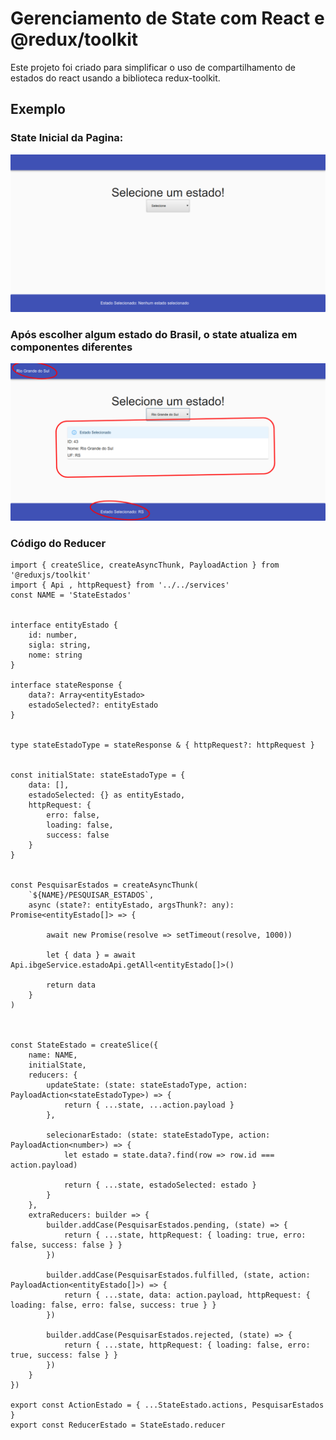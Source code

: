 # Gerenciamento de State com React e @redux/toolkit

Este projeto foi criado para simplificar o uso de compartilhamento de estados do react usando a biblioteca redux-toolkit.

## Exemplo


### State Inicial da Pagina:

![Image of Estado Inicial Pagina](/assets/estado-inicial.png)





### Após escolher algum estado do Brasil, o state atualiza em componentes diferentes

![Image of Estado Change Pagina](/assets/estado-change.png)







### Código do Reducer

```
import { createSlice, createAsyncThunk, PayloadAction } from '@reduxjs/toolkit'
import { Api , httpRequest} from '../../services'
const NAME = 'StateEstados'


interface entityEstado {
    id: number,
    sigla: string,
    nome: string
}

interface stateResponse {
    data?: Array<entityEstado>
    estadoSelected?: entityEstado
}


type stateEstadoType = stateResponse & { httpRequest?: httpRequest }


const initialState: stateEstadoType = {
    data: [],
    estadoSelected: {} as entityEstado,
    httpRequest: {
        erro: false,
        loading: false,
        success: false
    }
}


const PesquisarEstados = createAsyncThunk(
    `${NAME}/PESQUISAR_ESTADOS`,
    async (state?: entityEstado, argsThunk?: any): Promise<entityEstado[]> => {

        await new Promise(resolve => setTimeout(resolve, 1000))

        let { data } = await Api.ibgeService.estadoApi.getAll<entityEstado[]>()

        return data
    }
)



const StateEstado = createSlice({
    name: NAME,
    initialState,
    reducers: {
        updateState: (state: stateEstadoType, action: PayloadAction<stateEstadoType>) => {
            return { ...state, ...action.payload }
        },

        selecionarEstado: (state: stateEstadoType, action: PayloadAction<number>) => {
            let estado = state.data?.find(row => row.id === action.payload)

            return { ...state, estadoSelected: estado }
        }
    },
    extraReducers: builder => {
        builder.addCase(PesquisarEstados.pending, (state) => {
            return { ...state, httpRequest: { loading: true, erro: false, success: false } }
        })

        builder.addCase(PesquisarEstados.fulfilled, (state, action: PayloadAction<entityEstado[]>) => {
            return { ...state, data: action.payload, httpRequest: { loading: false, erro: false, success: true } }
        })

        builder.addCase(PesquisarEstados.rejected, (state) => {
            return { ...state, httpRequest: { loading: false, erro: true, success: false } }
        })
    }
})

export const ActionEstado = { ...StateEstado.actions, PesquisarEstados }
export const ReducerEstado = StateEstado.reducer


```



